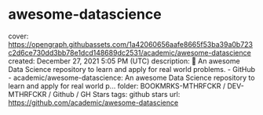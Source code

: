 # awesome-datascience

cover: https://opengraph.githubassets.com/1a42060656aafe8665f53ba39a0b723c2d6ce730dd3bb78e1dcd148689dc2531/academic/awesome-datascience
created: December 27, 2021 5:05 PM (UTC)
description: :memo: An awesome Data Science repository to learn and apply for real world problems. - GitHub - academic/awesome-datascience: An awesome Data Science repository to learn and apply for real world p...
folder: BOOKMRKS-MTHRFCKR / DEV-MTHRFCKR / Github / GH Stars
tags: github stars
url: https://github.com/academic/awesome-datascience